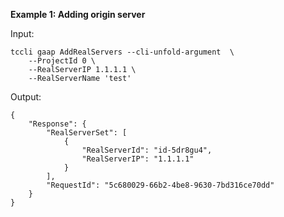 **Example 1: Adding origin server**



Input: 

```
tccli gaap AddRealServers --cli-unfold-argument  \
    --ProjectId 0 \
    --RealServerIP 1.1.1.1 \
    --RealServerName 'test'
```

Output: 
```
{
    "Response": {
        "RealServerSet": [
            {
                "RealServerId": "id-5dr8gu4",
                "RealServerIP": "1.1.1.1"
            }
        ],
        "RequestId": "5c680029-66b2-4be8-9630-7bd316ce70dd"
    }
}
```

